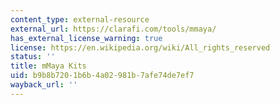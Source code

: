 ```yaml
---
content_type: external-resource
external_url: https://clarafi.com/tools/mmaya/
has_external_license_warning: true
license: https://en.wikipedia.org/wiki/All_rights_reserved
status: ''
title: mMaya Kits
uid: b9b8b720-1b6b-4a02-981b-7afe74de7ef7
wayback_url: ''
---
```

